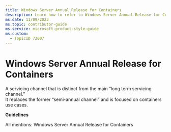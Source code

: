 ```yaml
---
title: Windows Server Annual Release for Containers
description: Learn how to refer to Windows Server Annual Release for Containers in your content.
ms.date: 11/09/2023
ms.topic: contributor-guide
ms.service: microsoft-product-style-guide
ms.custom:
  - TopicID 72007
---
```



# Windows Server Annual Release for Containers

A servicing channel that is distinct from the main “long term servicing channel.”  
It replaces the former “semi-annual channel” and is focused on containers use cases.

**Guidelines**

All mentions: Windows Server Annual Release for Containers

